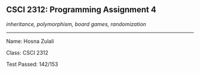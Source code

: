 ## CSCI 2312: Programming Assignment 4

_inheritance, polymorphism, board games, randomization_

* * *

Name: Hosna Zulali

Class: CSCI 2312

Test Passed: 142/153
